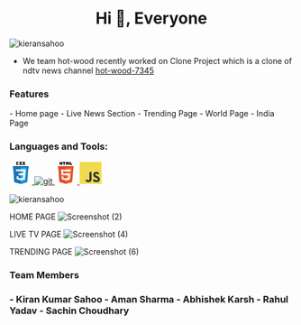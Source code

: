 <h1 align="center">Hi 👋, Everyone</h1>


<p align="left"> <img src="https://komarev.com/ghpvc/?username=kieransahoo&label=Profile%20views&color=0e75b6&style=flat" alt="kieransahoo" /> </p>

- We team hot-wood recently worked on Clone Project which is a clone of ndtv news channel  [hot-wood-7345](https://ndtv-hot-wood-7345.netlify.app/)

<h3 align="left">Features</h3>
- Home page 
- Live News Section
- Trending Page
- World Page 
- India Page

<p align="left">
</p>

<h3 align="left">Languages and Tools:</h3>
<p align="left"> <a href="https://www.w3schools.com/css/" target="_blank" rel="noreferrer"> <img src="https://raw.githubusercontent.com/devicons/devicon/master/icons/css3/css3-original-wordmark.svg" alt="css3" width="40" height="40"/> </a> <a href="https://git-scm.com/" target="_blank" rel="noreferrer"> <img src="https://www.vectorlogo.zone/logos/git-scm/git-scm-icon.svg" alt="git" width="40" height="40"/> </a> <a href="https://www.w3.org/html/" target="_blank" rel="noreferrer"> <img src="https://raw.githubusercontent.com/devicons/devicon/master/icons/html5/html5-original-wordmark.svg" alt="html5" width="40" height="40"/> </a> <a href="https://developer.mozilla.org/en-US/docs/Web/JavaScript" target="_blank" rel="noreferrer"> <img src="https://raw.githubusercontent.com/devicons/devicon/master/icons/javascript/javascript-original.svg" alt="javascript" width="40" height="40"/> </a> </p>



<p><img align="center" src="https://github-readme-streak-stats.herokuapp.com/?user=kieransahoo&" alt="kieransahoo" /></p>



HOME PAGE
![Screenshot (2)](https://user-images.githubusercontent.com/101393428/180765477-c20b6d79-dba5-45ad-b4f9-95c568cafab6.png)

LIVE TV PAGE 
![Screenshot (4)](https://user-images.githubusercontent.com/101393428/180765681-309b9d1d-6e11-4569-bdc9-830311c44e32.png)

TRENDING PAGE
![Screenshot (6)](https://user-images.githubusercontent.com/101393428/180772135-916ba803-1299-47b8-acb6-a7d66b85cc8c.png)

<h3>Team Members<h3/>
- Kiran Kumar Sahoo
- Aman Sharma
- Abhishek Karsh
- Rahul Yadav
- Sachin Choudhary

